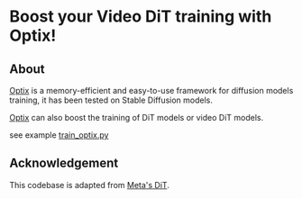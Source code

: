 # Boost your Video DiT training with Optix!

## About
[Optix](https://github.com/Vchitect/Optix) is a memory-efficient and easy-to-use framework for diffusion models training, it has been tested on Stable Diffusion models.

[Optix](https://github.com/Vchitect/Optix) can also boost the training of DiT models or video DiT models.

see example [train_optix.py](./train_optix.py)

## Acknowledgement

This codebase is adapted from [Meta's DiT](https://github.com/facebookresearch/DiT).